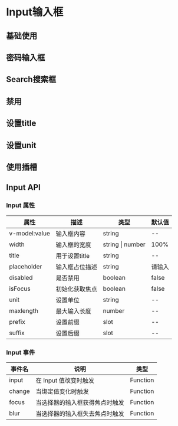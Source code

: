 <script setup>
import demo from './demo.vue'
import PassWord from './password.vue'
import Search from './search.vue'
import Disabled from './disabled.vue'
import TitleDemo from './title.vue'
import Unit from './unit.vue'

</script>

# Input输入框

## 基础使用

<Preview comp-name="Input" demo-name="demo">
  <demo />
</Preview>

## 密码输入框

<Preview comp-name="Input" demo-name="password">
  <PassWord />
</Preview>

## Search搜索框

<Preview comp-name="Input" demo-name="search">
  <Search />
</Preview>

## 禁用

<Preview comp-name="Input" demo-name="disabled">
  <Disabled />
</Preview>

## 设置title

<Preview comp-name="Input" demo-name="title">
  <TitleDemo />
</Preview>

## 设置unit

<Preview comp-name="Input" demo-name="unit">
  <Unit />
</Preview>

## 使用插槽
<Preview comp-name="Input" demo-name="slots">
  
</Preview>

## Input API

### Input 属性

| 属性 | 描述 | 类型 | 默认值 |
| ---- | ---- | ---- | ------ |
| v-model:value | 输入框内容 | string | -- |
| width | 输入框的宽度 | string \| number | 100% |
| title | 用于设置title | string | -- |
| placeholder | 输入框占位描述 | string | 请输入 |
| disabled | 是否禁用 | boolean | false |
| isFocus | 初始化获取焦点 | boolean | false |
| unit | 设置单位 | string | -- |
| maxlength | 最大输入长度 | number | -- |
| prefix | 设置前缀 | slot | -- |
| suffix | 设置后缀 | slot | -- |

### Input 事件

| 事件名 | 说明 | 类型 |
| ------ | ---- | ---- |
| input | 在 Input 值改变时触发 | Function |
| change | 当绑定值变化时触发 | Function |
| focus | 当选择器的输入框获得焦点时触发 | Function |
| blur | 当选择器的输入框失去焦点时触发 | Function |
